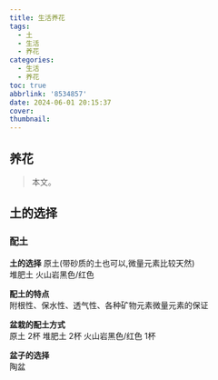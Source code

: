 ```yaml
---
title: 生活养花
tags:
  - 土
  - 生活
  - 养花
categories:
  - 生活
  - 养花
toc: true
abbrlink: '8534857'
date: 2024-06-01 20:15:37
cover:
thumbnail:
---
```



## 养花

> 本文。

<!--more-->

## 土的选择  
### 配土  
**土的选择**
原土(带砂质的土也可以,微量元素比较天然)  
堆肥土
火山岩黑色/红色 

**配土的特点**  
附根性、保水性、透气性、各种矿物元素微量元素的保证

**盆栽的配土方式**  
原土 2杯
堆肥土 2杯
火山岩黑色/红色 1杯

**盆子的选择**  
陶盆  

